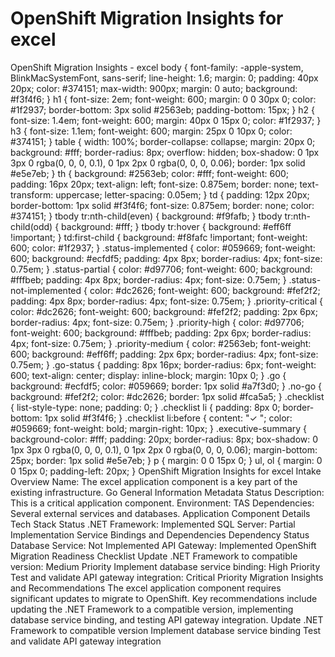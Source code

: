 # OpenShift Migration Insights for excel

OpenShift Migration Insights - excel body { font-family: -apple-system, BlinkMacSystemFont, sans-serif; line-height: 1.6; margin: 0; padding: 40px 20px; color: #374151; max-width: 900px; margin: 0 auto; background: #f3f4f6; } h1 { font-size: 2em; font-weight: 600; margin: 0 0 30px 0; color: #1f2937; border-bottom: 3px solid #2563eb; padding-bottom: 15px; } h2 { font-size: 1.4em; font-weight: 600; margin: 40px 0 15px 0; color: #1f2937; } h3 { font-size: 1.1em; font-weight: 600; margin: 25px 0 10px 0; color: #374151; } table { width: 100%; border-collapse: collapse; margin: 20px 0; background: #fff; border-radius: 8px; overflow: hidden; box-shadow: 0 1px 3px 0 rgba(0, 0, 0, 0.1), 0 1px 2px 0 rgba(0, 0, 0, 0.06); border: 1px solid #e5e7eb; } th { background: #2563eb; color: #fff; font-weight: 600; padding: 16px 20px; text-align: left; font-size: 0.875em; border: none; text-transform: uppercase; letter-spacing: 0.05em; } td { padding: 12px 20px; border-bottom: 1px solid #f3f4f6; font-size: 0.875em; border: none; color: #374151; } tbody tr:nth-child(even) { background: #f9fafb; } tbody tr:nth-child(odd) { background: #fff; } tbody tr:hover { background: #eff6ff !important; } td:first-child { background: #f8fafc !important; font-weight: 600; color: #1f2937; } .status-implemented { color: #059669; font-weight: 600; background: #ecfdf5; padding: 4px 8px; border-radius: 4px; font-size: 0.75em; } .status-partial { color: #d97706; font-weight: 600; background: #fffbeb; padding: 4px 8px; border-radius: 4px; font-size: 0.75em; } .status-not-implemented { color: #dc2626; font-weight: 600; background: #fef2f2; padding: 4px 8px; border-radius: 4px; font-size: 0.75em; } .priority-critical { color: #dc2626; font-weight: 600; background: #fef2f2; padding: 2px 6px; border-radius: 4px; font-size: 0.75em; } .priority-high { color: #d97706; font-weight: 600; background: #fffbeb; padding: 2px 6px; border-radius: 4px; font-size: 0.75em; } .priority-medium { color: #2563eb; font-weight: 600; background: #eff6ff; padding: 2px 6px; border-radius: 4px; font-size: 0.75em; } .go-status { padding: 8px 16px; border-radius: 6px; font-weight: 600; text-align: center; display: inline-block; margin: 10px 0; } .go { background: #ecfdf5; color: #059669; border: 1px solid #a7f3d0; } .no-go { background: #fef2f2; color: #dc2626; border: 1px solid #fca5a5; } .checklist { list-style-type: none; padding: 0; } .checklist li { padding: 8px 0; border-bottom: 1px solid #f3f4f6; } .checklist li:before { content: "✓ "; color: #059669; font-weight: bold; margin-right: 10px; } .executive-summary { background-color: #fff; padding: 20px; border-radius: 8px; box-shadow: 0 1px 3px 0 rgba(0, 0, 0, 0.1), 0 1px 2px 0 rgba(0, 0, 0, 0.06); margin-bottom: 25px; border: 1px solid #e5e7eb; } p { margin: 0 0 15px 0; } ul, ol { margin: 0 0 15px 0; padding-left: 20px; } OpenShift Migration Insights for excel Intake Overview Name: The excel application component is a key part of the existing infrastructure. Go General Information Metadata Status Description: This is a critical application component. Environment: TAS Dependencies: Several external services and databases. Application Component Details Tech Stack Status .NET Framework: Implemented SQL Server: Partial Implementation Service Bindings and Dependencies Dependency Status Database Service: Not Implemented API Gateway: Implemented OpenShift Migration Readiness Checklist Update .NET Framework to compatible version: Medium Priority Implement database service binding: High Priority Test and validate API gateway integration: Critical Priority Migration Insights and Recommendations The excel application component requires significant updates to migrate to OpenShift. Key recommendations include updating the .NET Framework to a compatible version, implementing database service binding, and testing API gateway integration. Update .NET Framework to compatible version Implement database service binding Test and validate API gateway integration